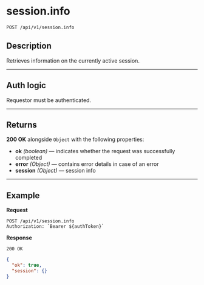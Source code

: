 # session.info

`POST /api/v1/session.info`

## Description

Retrieves information on the currently active session.

***

## Auth logic

Requestor must be authenticated.

***

## Returns

**200 OK** alongside `Object` with the following properties:

- **ok** _(boolean)_ — indicates whether the request was successfully completed
- **error** _(Object)_ — contains error details in case of an error
- **session** _(Object)_ — session info

***

## Example

**Request**

```
POST /api/v1/session.info
Authorization: `Bearer ${authToken}`
```

**Response**

`200 OK`

``` json
{
  "ok": true,
  "session": {}
}
```

